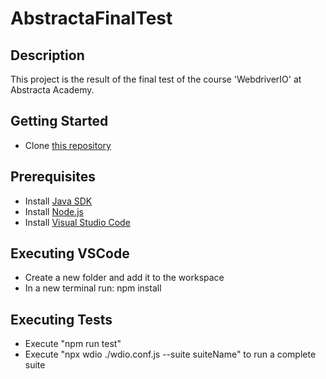 # AbstractaFinalTest

## Description
This project is the result of the final test of the course 'WebdriverIO' at Abstracta Academy.

## Getting Started
* Clone [this repository](https://github.com/carperimb/entregafinalWebdio)
## Prerequisites
* Install [Java SDK](https://openjdk.java.net/)
* Install [Node.js](https://nodejs.org/download/release/v12.21.0/)
* Install [Visual Studio Code](https://code.visualstudio.com/download)
## Executing VSCode
* Create a new folder and add it to the workspace
* In a new terminal run: npm install 

## Executing Tests
* Execute "npm run test"
* Execute "npx wdio ./wdio.conf.js --suite suiteName" to run a complete suite

